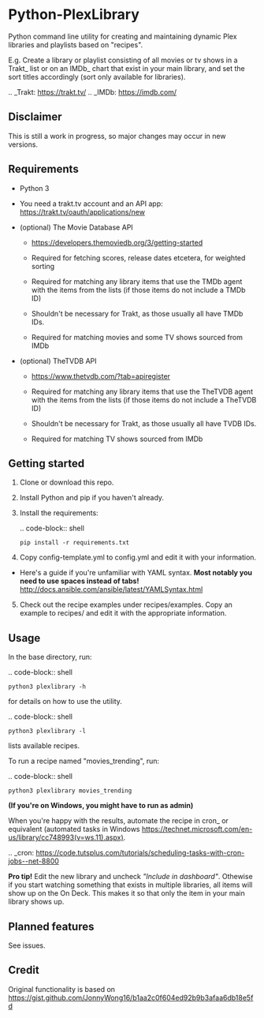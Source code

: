 Python-PlexLibrary
==================

Python command line utility for creating and maintaining dynamic Plex
libraries and playlists based on "recipes".

E.g. Create a library or playlist consisting of all movies or tv shows in a Trakt_ list or
on an IMDb_ chart that exist in your main library, and set the sort titles
accordingly (sort only available for libraries).

.. _Trakt: https://trakt.tv/
.. _IMDb: https://imdb.com/


Disclaimer
----------
This is still a work in progress, so major changes may occur in new versions.

Requirements
------------

* Python 3

* You need a trakt.tv account and an API app: https://trakt.tv/oauth/applications/new

* (optional) The Movie Database API

  * https://developers.themoviedb.org/3/getting-started
    
  * Required for fetching scores, release dates etcetera, for weighted sorting 
    
  * Required for matching any library items that use the TMDb agent with the items from the lists (if those items do not include a TMDb ID)
    
  * Shouldn't be necessary for Trakt, as those usually all have TMDb IDs.

  * Required for matching movies and some TV shows sourced from IMDb

* (optional) TheTVDB API

  * https://www.thetvdb.com/?tab=apiregister
    
  * Required for matching any library items that use the TheTVDB agent with the items from the lists (if those items do not include a TheTVDB ID)
    
  * Shouldn't be necessary for Trakt, as those usually all have TVDB IDs.

  * Required for matching TV shows sourced from IMDb

Getting started
---------------

1. Clone or download this repo.

2. Install Python and pip if you haven't already.

3. Install the requirements:

   .. code-block:: shell

       pip install -r requirements.txt

4. Copy config-template.yml to config.yml and edit it with your information.

  * Here's a guide if you're unfamiliar with YAML syntax. **Most notably you need to use spaces instead of tabs!** http://docs.ansible.com/ansible/latest/YAMLSyntax.html

5. Check out the recipe examples under recipes/examples. Copy an example to recipes/ and edit it with the appropriate information.

Usage
-----
In the base directory, run:

.. code-block:: shell

    python3 plexlibrary -h

for details on how to use the utility.

.. code-block:: shell

    python3 plexlibrary -l

lists available recipes.

To run a recipe named "movies_trending", run:

.. code-block:: shell

    python3 plexlibrary movies_trending
    
**(If you're on Windows, you might have to run as admin)**

When you're happy with the results, automate the recipe in cron_ or equivalent (automated tasks in Windows https://technet.microsoft.com/en-us/library/cc748993(v=ws.11).aspx).

.. _cron: https://code.tutsplus.com/tutorials/scheduling-tasks-with-cron-jobs--net-8800

**Pro tip!** Edit the new library and uncheck *"Include in dashboard"*. Othewise if you start watching something that exists in multiple libraries, all items will show up on the On Deck. This makes it so that only the item in your main library shows up.

Planned features
----------------
See issues.

Credit
------
Original functionality is based on https://gist.github.com/JonnyWong16/b1aa2c0f604ed92b9b3afaa6db18e5fd

